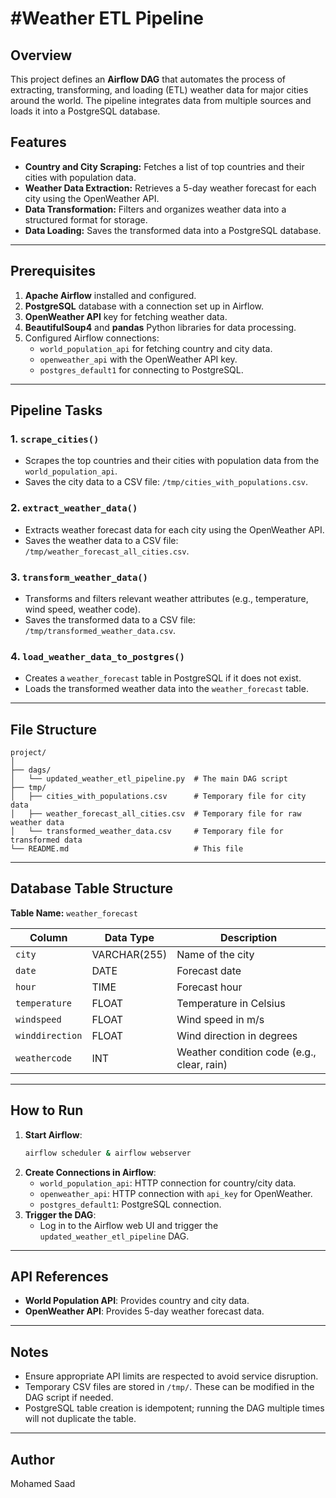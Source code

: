 # #Weather ETL Pipeline

## Overview

This project defines an **Airflow DAG** that automates the process of extracting, transforming, and loading (ETL) weather data for major cities around the world. The pipeline integrates data from multiple sources and loads it into a PostgreSQL database.

## Features

- **Country and City Scraping:** Fetches a list of top countries and their cities with population data.
- **Weather Data Extraction:** Retrieves a 5-day weather forecast for each city using the OpenWeather API.
- **Data Transformation:** Filters and organizes weather data into a structured format for storage.
- **Data Loading:** Saves the transformed data into a PostgreSQL database.

---

## Prerequisites

1. **Apache Airflow** installed and configured.
2. **PostgreSQL** database with a connection set up in Airflow.
3. **OpenWeather API** key for fetching weather data.
4. **BeautifulSoup4** and **pandas** Python libraries for data processing.
5. Configured Airflow connections:
   - `world_population_api` for fetching country and city data.
   - `openweather_api` with the OpenWeather API key.
   - `postgres_default1` for connecting to PostgreSQL.

---

## Pipeline Tasks

### 1. **`scrape_cities()`**
   - Scrapes the top countries and their cities with population data from the `world_population_api`.
   - Saves the city data to a CSV file: `/tmp/cities_with_populations.csv`.

### 2. **`extract_weather_data()`**
   - Extracts weather forecast data for each city using the OpenWeather API.
   - Saves the weather data to a CSV file: `/tmp/weather_forecast_all_cities.csv`.

### 3. **`transform_weather_data()`**
   - Transforms and filters relevant weather attributes (e.g., temperature, wind speed, weather code).
   - Saves the transformed data to a CSV file: `/tmp/transformed_weather_data.csv`.

### 4. **`load_weather_data_to_postgres()`**
   - Creates a `weather_forecast` table in PostgreSQL if it does not exist.
   - Loads the transformed weather data into the `weather_forecast` table.

---

## File Structure

```
project/
│
├── dags/
│   └── updated_weather_etl_pipeline.py  # The main DAG script
├── tmp/
│   ├── cities_with_populations.csv      # Temporary file for city data
│   ├── weather_forecast_all_cities.csv  # Temporary file for raw weather data
│   └── transformed_weather_data.csv     # Temporary file for transformed data
└── README.md                            # This file
```

---

## Database Table Structure

**Table Name:** `weather_forecast`

| Column         | Data Type   | Description                              |
|----------------|-------------|------------------------------------------|
| `city`         | VARCHAR(255)| Name of the city                        |
| `date`         | DATE        | Forecast date                           |
| `hour`         | TIME        | Forecast hour                           |
| `temperature`  | FLOAT       | Temperature in Celsius                  |
| `windspeed`    | FLOAT       | Wind speed in m/s                       |
| `winddirection`| FLOAT       | Wind direction in degrees               |
| `weathercode`  | INT         | Weather condition code (e.g., clear, rain) |

---

## How to Run

1. **Start Airflow**:
   ```bash
   airflow scheduler & airflow webserver
   ```
2. **Create Connections in Airflow**:
   - `world_population_api`: HTTP connection for country/city data.
   - `openweather_api`: HTTP connection with `api_key` for OpenWeather.
   - `postgres_default1`: PostgreSQL connection.
3. **Trigger the DAG**:
   - Log in to the Airflow web UI and trigger the `updated_weather_etl_pipeline` DAG.

---

## API References

- **World Population API**: Provides country and city data.
- **OpenWeather API**: Provides 5-day weather forecast data.

---

## Notes

- Ensure appropriate API limits are respected to avoid service disruption.
- Temporary CSV files are stored in `/tmp/`. These can be modified in the DAG script if needed.
- PostgreSQL table creation is idempotent; running the DAG multiple times will not duplicate the table.

---

## Author
Mohamed Saad
